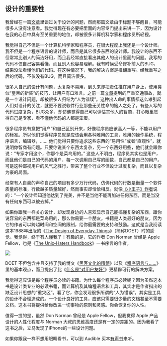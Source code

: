 ## 设计的重要性

我曾经在一篇[文章](http://www.yinwang.org/blog-cn/2014/07/17/rest)里谈过关于设计的问题，然而那篇文章由于标题不够醒目，可能很多人没有注意看。我觉得现在有必要把里面的内容专门提出来讲一下，因为设计在我的心目中具有至关重要的地位，却被很多计算机科学家和程序员所轻视。

我觉得自己不但是一个计算机科学家和程序员，在很大程度上我还是一个设计师。我不但是一个程序语言的设计师，而且是其它很多东西的设计师。我设计的东西不但常常比别人的简洁好用，而且我经常直接看出其他人的设计里面的问题。我写的代码不仅自己容易看懂，而且别人也容易理解。我有时候受命修补前人的BUG，结果没法看懂他们的代码。在这种情况下，我的解决方案是推翻重写。经我重写之后的代码，不仅没有BUG，而且简洁很多。

很多人自己的设计有问题，太复杂不易用，到头来却把责任推在用户身上，使用类似“皇帝的新装”的技巧，让用户有口难言。之前一篇[文章](http://www.yinwang.org/blog-cn/2015/02/24/human-errors)提到的严重交通事故，就是一个设计问题，却被很多人归结为“人为错误”。这种出人命的事情都这么难引起人们对设计的关注，就更不要说软件行业那些无关性命的恼人之处了。有些人写的代码过度复杂，BUG众多，却仿佛觉得自己可以评估其他人的智商，打心眼里觉得自己是专家，看不懂他代码的人都是笨蛋。

很多程序员有意把“用户”和自己区别开来，好像程序员应该高人一等，不能以用户的标准。所以他们觉得程序员就是应该会用各种难用的工具，难用的操作系统，程序语言，编辑器，…… 他们觉得只要你追求这些东西的“易用性”或者“直观性”，就说明你智商有问题。只要你说某个东西太复杂，另一个东西好用些，他们就会跟你说：“专家才用这个，你那个是菜鸟用的。” 这些人不明白，程序员其实也是用户，而且他们是自己的代码的用户，每一次调用自己写的函数，自己都是自己的用户。可是这种鄙视用户的风气之胜行，带来了整个行业不但设计过度复杂，而且以复杂为豪的局面。

经常有人自豪的声称自己的项目有多少万行代码，仿佛代码的行数是衡量一个软件质量的标准，行数越多质量越好，然而事实却恰恰相反。就像[《小王子》作者](http://zh.wikipedia.org/wiki/%E5%AE%89%E6%89%98%E4%B8%87%C2%B7%E5%BE%B7%E5%9C%A3%E5%9F%83%E5%85%8B%E7%B5%AE%E4%BD%A9%E9%87%8C)说的：“一个设计师知道他达到了完美，并不是当他不能再加进任何东西，而是当没有任何东西可以被去掉。”

如果你跟我一样关心设计，却发现身边的人喜欢显示自己能搞懂复杂的东西，跟你说容易的东西都是菜鸟用的，那么你需要一个朋友。书籍是人类最好的朋友，因为它的作者可以跨越时间和空间的限制，给你最需要的支持和鼓励。这就是当我阅读这本1988年出版的《[The Design of Everyday Things](http://www.amazon.com/Design-Everyday-Things-Revised-Expanded-ebook/dp/B00E257T6C)》（简称DOET）时的感觉。我觉得，终于有人懂我了！有趣的是，它的作者 Don Norman 曾经是 Apple Fellow，也是《[The Unix-Haters Handbook](http://web.mit.edu/~simsong/www/ugh.pdf)》一书序言的作者。

![](http://www.yinwang.org/images/doet.jpg)

DOET 不但包含并且支持了我的博文《[黑客文化的精髓](http://www.yinwang.org/blog-cn/2014/04/11/hacker-culture)》以及《[程序语言与……](http://www.yinwang.org/blog-cn/2014/01/25/pl-and)》里的基本观点，而且提出了比《[什么是“对用户友好”](http://www.yinwang.org/blog-cn/2012/05/18/user-friendliness)》更精辟可行的解决方案。

我觉得这应该是每个程序员必读的书籍。为什么每个程序员必读呢？因为虽然这本书是设计类专业的必读书籍，而计算机及其编程语言和工具，其实才是作者指出的缺乏设计思想的“重灾区”。看了它，你会发现很多所谓的“人为错误”，其实是工具的设计不合理造成的。一个设计良好的工具，应该只需要很少量的文档甚至不需要文档。这本书将提供给你改进一切事物的原则和灵感。你会恢复你的人性。

值得一提的是，虽然 Don Norman 曾经是 Apple Fellow，但我觉得 Apple 产品设计的人性化程度与 Norman 大叔的思维高度还是有一定的差距的。因为我看了这书之后，立马发现了iPhone的一些设计问题。

如果你跟我一样不想用眼睛看书，可以到 Audible 买本[有声书](http://www.audible.com/pd/Science-Technology/The-Design-of-Everyday-Things-Audiobook/B005I5MDGQ)来听。

